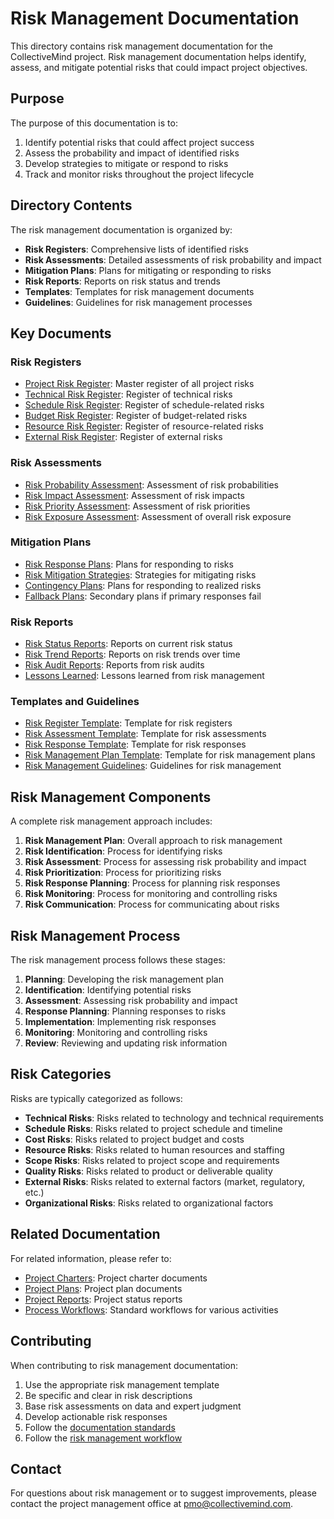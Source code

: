 # Risk Management Documentation

This directory contains risk management documentation for the CollectiveMind project. Risk management documentation helps identify, assess, and mitigate potential risks that could impact project objectives.

## Purpose

The purpose of this documentation is to:

1. Identify potential risks that could affect project success
2. Assess the probability and impact of identified risks
3. Develop strategies to mitigate or respond to risks
4. Track and monitor risks throughout the project lifecycle

## Directory Contents

The risk management documentation is organized by:

- **Risk Registers**: Comprehensive lists of identified risks
- **Risk Assessments**: Detailed assessments of risk probability and impact
- **Mitigation Plans**: Plans for mitigating or responding to risks
- **Risk Reports**: Reports on risk status and trends
- **Templates**: Templates for risk management documents
- **Guidelines**: Guidelines for risk management processes

## Key Documents

### Risk Registers

- [Project Risk Register](./registers/project-risk-register.md): Master register of all project risks
- [Technical Risk Register](./registers/technical-risk-register.md): Register of technical risks
- [Schedule Risk Register](./registers/schedule-risk-register.md): Register of schedule-related risks
- [Budget Risk Register](./registers/budget-risk-register.md): Register of budget-related risks
- [Resource Risk Register](./registers/resource-risk-register.md): Register of resource-related risks
- [External Risk Register](./registers/external-risk-register.md): Register of external risks

### Risk Assessments

- [Risk Probability Assessment](./assessments/risk-probability-assessment.md): Assessment of risk probabilities
- [Risk Impact Assessment](./assessments/risk-impact-assessment.md): Assessment of risk impacts
- [Risk Priority Assessment](./assessments/risk-priority-assessment.md): Assessment of risk priorities
- [Risk Exposure Assessment](./assessments/risk-exposure-assessment.md): Assessment of overall risk exposure

### Mitigation Plans

- [Risk Response Plans](./mitigation/risk-response-plans.md): Plans for responding to risks
- [Risk Mitigation Strategies](./mitigation/risk-mitigation-strategies.md): Strategies for mitigating risks
- [Contingency Plans](./mitigation/contingency-plans.md): Plans for responding to realized risks
- [Fallback Plans](./mitigation/fallback-plans.md): Secondary plans if primary responses fail

### Risk Reports

- [Risk Status Reports](./reports/risk-status-reports.md): Reports on current risk status
- [Risk Trend Reports](./reports/risk-trend-reports.md): Reports on risk trends over time
- [Risk Audit Reports](./reports/risk-audit-reports.md): Reports from risk audits
- [Lessons Learned](./reports/risk-lessons-learned.md): Lessons learned from risk management

### Templates and Guidelines

- [Risk Register Template](./templates/risk-register-template.md): Template for risk registers
- [Risk Assessment Template](./templates/risk-assessment-template.md): Template for risk assessments
- [Risk Response Template](./templates/risk-response-template.md): Template for risk responses
- [Risk Management Plan Template](./templates/risk-management-plan-template.md): Template for risk management plans
- [Risk Management Guidelines](./guidelines/risk-management-guidelines.md): Guidelines for risk management

## Risk Management Components

A complete risk management approach includes:

1. **Risk Management Plan**: Overall approach to risk management
2. **Risk Identification**: Process for identifying risks
3. **Risk Assessment**: Process for assessing risk probability and impact
4. **Risk Prioritization**: Process for prioritizing risks
5. **Risk Response Planning**: Process for planning risk responses
6. **Risk Monitoring**: Process for monitoring and controlling risks
7. **Risk Communication**: Process for communicating about risks

## Risk Management Process

The risk management process follows these stages:

1. **Planning**: Developing the risk management plan
2. **Identification**: Identifying potential risks
3. **Assessment**: Assessing risk probability and impact
4. **Response Planning**: Planning responses to risks
5. **Implementation**: Implementing risk responses
6. **Monitoring**: Monitoring and controlling risks
7. **Review**: Reviewing and updating risk information

## Risk Categories

Risks are typically categorized as follows:

- **Technical Risks**: Risks related to technology and technical requirements
- **Schedule Risks**: Risks related to project schedule and timeline
- **Cost Risks**: Risks related to project budget and costs
- **Resource Risks**: Risks related to human resources and staffing
- **Scope Risks**: Risks related to project scope and requirements
- **Quality Risks**: Risks related to product or deliverable quality
- **External Risks**: Risks related to external factors (market, regulatory, etc.)
- **Organizational Risks**: Risks related to organizational factors

## Related Documentation

For related information, please refer to:

- [Project Charters](../charters/): Project charter documents
- [Project Plans](../plans/): Project plan documents
- [Project Reports](../reports/): Project status reports
- [Process Workflows](../../process/workflows/): Standard workflows for various activities

## Contributing

When contributing to risk management documentation:

1. Use the appropriate risk management template
2. Be specific and clear in risk descriptions
3. Base risk assessments on data and expert judgment
4. Develop actionable risk responses
5. Follow the [documentation standards](../../process/standards/documentation-standards.md)
6. Follow the [risk management workflow](../../process/workflows/risk-management-workflow.md)

## Contact

For questions about risk management or to suggest improvements, please contact the project management office at [pmo@collectivemind.com](mailto:pmo@collectivemind.com). 
